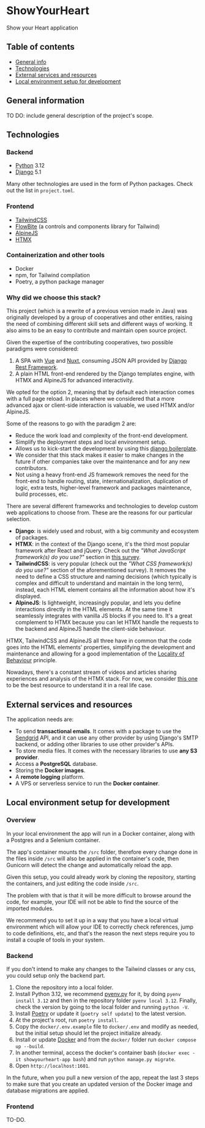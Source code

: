 # ShowYourHeart
Show your Heart application

## Table of contents
* [General info](#general-information)
* [Technologies](#technologies)
* [External services and resources](#external-services-and-resources)
* [Local environment setup for development](#local-environment-setup-for-development)

## General information

TO DO: include general description of the project's scope.

## Technologies

### Backend

- [Python](https://www.python.org/) 3.12
- [Django](https://www.djangoproject.com/) 5.1

Many other technologies are used in the form of Python packages. Check out
the list in `project.toml`.

### Frontend

- [TailwindCSS](https://tailwindcss.com/)
- [FlowBite](https://github.com/themesberg/flowbite) (a controls and components library for Tailwind)
- [AlpineJS](https://alpinejs.dev/)
- [HTMX](https://htmx.org/)

### Containerization and other tools

- Docker
- npm, for Tailwind compilation
- Poetry, a python package manager

### Why did we choose this stack?

This project (which is a rewrite of a previous version made in Java) was originally
developed by a group of cooperatives and other entities, raising the need of
combining different skill sets and different ways of working. It also aims to be
an easy to contribute and maintain open source project.

Given the expertise of the contributing cooperatives, two possible paradigms
were considered:

1. A SPA with [Vue](https://vuejs.org/) and [Nuxt](https://nuxt.com/), consuming
JSON API provided by [Django Rest Framework](https://www.django-rest-framework.org/).
2. A plain HTML front-end rendered by the Django templates engine, with HTMX and
AlpineJS for advanced interactivity.

We opted for the option 2, meaning that by default each interaction comes
with a full page reload. In places where we considered that a more advanced
ajax or client-side interaction is valuable, we used HTMX and/or AlpineJS.

Some of the reasons to go with the paradigm 2 are:

- Reduce the work load and complexity of the front-end development.
- Simplify the deployment steps and local environment setup.
- Allows us to kick-start the development by using this [django boilerplate](https://github.com/codicoop/boilerplate_django).
- We consider that this stack makes it easier to make changes in the future
if other companies take over the maintenance and for any new contributors.
- Not using a heavy front-end JS framework removes the need for the front-end to
handle routing, state, internationalization, duplication of logic, extra tests,
higher-level framework and packages maintenance, build processes, etc.

There are several different frameworks and technologies to develop custom web
applications to choose from. These are the reasons for our particular selection.

- **Django**: is widely used and robust, with a big community and ecosystem of
packages.
- **HTMX**: in the context of the Django scene, it's the third most popular framework
after React and jQuery. Check out the *"What JavaScript framework(s) do you
use?"* section in [this survey](https://lp.jetbrains.com/django-developer-survey-2023/#technologies-and-frameworks).
- **TailwindCSS**: is very popular (check out the *"What CSS framework(s) do you use?"*
section of the aforementioned survey). It removes the need to define a
CSS structure and naming decisions (which typically is complex and
difficult to understand and maintain in the long term), instead, each HTML
element contains all the information about how it's displayed.
- **AlpineJS**: Is lightweight, increasingly popular, and lets you define
interactions directly in the HTML elements. At the same time it seamlessly
integrates with vanilla JS blocks if you need to. It's a great complement to
HTMX because you can let HTMX handle the requests to the backend and AlpineJS
handle the client-side behaviour.

HTMX, TailwindCSS and AlpineJS all three have in common that the code goes into
the HTML elements' properties, simplifying the development and maintenance and
allowing for a good implementation of the
[Locality of Behaviour](https://htmx.org/essays/locality-of-behaviour/) principle.

Nowadays, there's a constant stream of videos and articles sharing experiences
and analysis of the HTMX stack. For now, we consider [this one](https://htmx.org/essays/a-real-world-react-to-htmx-port/)
to be the best resource to understand it in a real life case.

## External services and resources

The application needs are:

- To send **transactional emails**. It comes with a package to use the [Sendgrid](https://sendgrid.com/en-us) API, and it can use any other provider by using Django's SMTP backend, or adding other libraries to use other provider's APIs.
- To store media files. It comes with the necessary libraries to use **any S3 provider**.
- Access a **PostgreSQL** database.
- Storing the **Docker images**.
- A **remote logging** platform.
- A VPS or serverless service to run the **Docker container**.

## Local environment setup for development

### Overview

In your local environment the app will run in a Docker container, along with
a Postgres and a Selenium container.

The app's container mounts the `/src` folder, therefore every change done in
the files inside `/src` will also be applied in the container's code, then
Gunicorn will detect the change and automatically reload the app.

Given this setup, you could already work by cloning the repository, starting the
containers, and just editing the code inside `/src`.

The problem with that is that it will be more difficult to browse around the code,
for example, your IDE will not be able to find the source of the
imported modules.

We recommend you to set it up in a way that you have a local virtual environment
which will allow your IDE to correctly check references, jump to code definitions,
etc, and that's the reason the next steps require you to install a couple of
tools in your system.

### Backend

If you don't intend to make any changes to the Tailwind classes or any css, you
could setup only the backend part.

1. Clone the repository into a local folder.
1. Install Python 3.12, we recommend [pyenv.py](https://github.com/pyenv/pyenv)
for it, by doing `pyenv install 3.12` and then in the repository folder
`pyenv local 3.12`. Finally, check the version by going to the local folder and running `python -V`.
1. Install [Poetry](https://python-poetry.org/) or update it (`poetry self update`) to the latest version.
1. At the project's root, run `poetry install`.
1. Copy the `docker/.env.example` file to `docker/.env` and modify as needed, but
the initial setup should let the project initialize already.
1. Install or update [Docker](https://www.docker.com/) and from the `docker/` folder run `docker compose up --build`.
1. In another terminal, access the docker's container bash (`docker exec -it showyourheart-app bash`) and run `python manage.py migrate`.
1. Open `http://localhost:1601`.

In the future, when you pull a new version of the app, repeat the last 3 steps
to make sure that you create an updated version of the Docker image and database
migrations are applied.

### Frontend

TO-DO.
